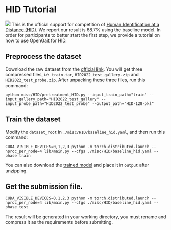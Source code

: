 # HID Tutorial
![](http://hid2022.iapr-tc4.org/wp-content/uploads/sites/7/2022/03/%E5%9B%BE%E7%89%871-2.png)
This is the official support for competition of [Human Identification at a Distance (HID)](http://hid2022.iapr-tc4.org/). We report our result is 68.7% using the baseline model. In order for participants to better start the first step, we provide a tutorial on how to use OpenGait for HID.

## Preprocess the dataset
Download the raw dataset from the [official link](http://hid2022.iapr-tc4.org/). You will get three compressed files, i.e. `train.tar`, `HID2022_test_gallery.zip` and `HID2022_test_probe.zip`.
After unpacking these three files, run this command:
```shell
python misc/HID/pretreatment_HID.py --input_train_path="train" --input_gallery_path="HID2022_test_gallery" --input_probe_path="HID2022_test_probe" --output_path="HID-128-pkl" 
```

## Train the dataset
Modify the `dataset_root` in `./misc/HID/baseline_hid.yaml`, and then run this command:
```shell
CUDA_VISIBLE_DEVICES=0,1,2,3 python -m torch.distributed.launch --nproc_per_node=4 lib/main.py --cfgs ./misc/HID/baseline_hid.yaml --phase train
```
You can also download the [trained model](https://github.com/ShiqiYu/OpenGait/releases/download/v1.1/pretrained_hid_model.zip) and place it in `output` after unzipping.

## Get the submission file.
```shell
CUDA_VISIBLE_DEVICES=0,1,2,3 python -m torch.distributed.launch --nproc_per_node=4 lib/main.py --cfgs ./misc/HID/baseline_hid.yaml --phase test
```
The result will be generated in your working directory, you must rename and compress it as the requirements before submitting.
